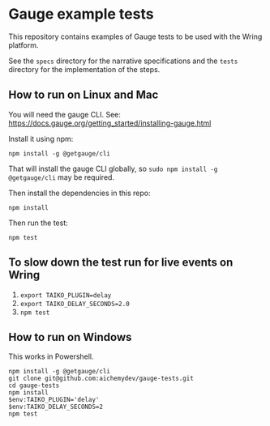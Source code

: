 # Gauge example tests

This repository contains examples of Gauge tests to be used with the Wring platform.

See the `specs` directory for the narrative specifications and the `tests`
directory for the implementation of the steps.

## How to run on Linux and Mac

You will need the gauge CLI. See: https://docs.gauge.org/getting_started/installing-gauge.html

Install it using npm:

```
npm install -g @getgauge/cli
```

That will install the gauge CLI globally, so `sudo npm install -g @getgauge/cli`
may be required.

Then install the dependencies in this repo:

```
npm install
```

Then run the test:

```
npm test
```

## To slow down the test run for live events on Wring

1. `export TAIKO_PLUGIN=delay`
2. `export TAIKO_DELAY_SECONDS=2.0`
3. `npm test`


## How to run on Windows

This works in Powershell.

```
npm install -g @getgauge/cli
git clone git@github.com:aichemydev/gauge-tests.git
cd gauge-tests
npm install
$env:TAIKO_PLUGIN='delay'
$env:TAIKO_DELAY_SECONDS=2
npm test
```
